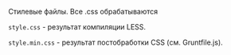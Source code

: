 Стилевые файлы. Все .css обрабатываются 

`style.css` - результат компиляции LESS.

`style.min.css` - результат постобработки CSS (см. Gruntfile.js).
